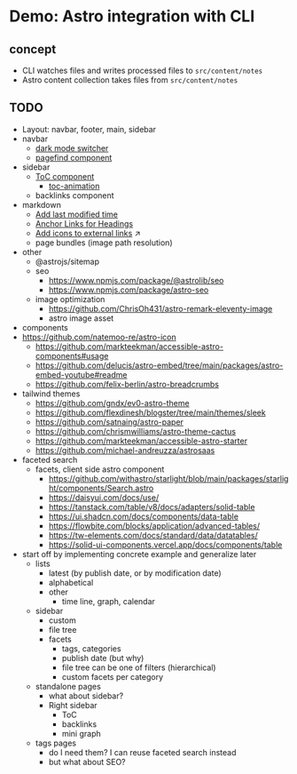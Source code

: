 # Demo: Astro integration with CLI

## concept

- CLI watches files and writes processed files to `src/content/notes`
- Astro content collection takes files from `src/content/notes`

## TODO

- Layout: navbar, footer, main, sidebar
- navbar
  - [dark mode switcher](https://www.kevinzunigacuellar.com/blog/dark-mode-in-astro/)
  - [pagefind component](https://blog.otterlord.dev/posts/astro-search/)
- sidebar
  - [ToC component](https://kld.dev/building-table-of-contents/)
    - [toc-animation](https://kld.dev/toc-animation/)
  - backlinks component
- markdown
  - [Add last modified time](https://docs.astro.build/en/recipes/modified-time/)
  - [Anchor Links for Headings](https://github.com/withastro/starlight/discussions/1239)
  - [Add icons to external links](https://docs.astro.build/en/recipes/external-links/) ↗
  - page bundles (image path resolution)
- other
  - @astrojs/sitemap
  - seo
	- https://www.npmjs.com/package/@astrolib/seo
	- https://www.npmjs.com/package/astro-seo
  - image optimization
    - https://github.com/ChrisOh431/astro-remark-eleventy-image
    - astro image asset
- components
- https://github.com/natemoo-re/astro-icon
  - https://github.com/markteekman/accessible-astro-components#usage
  - https://github.com/delucis/astro-embed/tree/main/packages/astro-embed-youtube#readme
  - https://github.com/felix-berlin/astro-breadcrumbs
- tailwind themes
  - https://github.com/gndx/ev0-astro-theme
  - https://github.com/flexdinesh/blogster/tree/main/themes/sleek
  - https://github.com/satnaing/astro-paper
  - https://github.com/chrismwilliams/astro-theme-cactus
  - https://github.com/markteekman/accessible-astro-starter
  - https://github.com/michael-andreuzza/astrosaas
- faceted search
  - facets, client side astro component
    - https://github.com/withastro/starlight/blob/main/packages/starlight/components/Search.astro
    - https://daisyui.com/docs/use/
    - https://tanstack.com/table/v8/docs/adapters/solid-table
    - https://ui.shadcn.com/docs/components/data-table
    - https://flowbite.com/blocks/application/advanced-tables/
    - https://tw-elements.com/docs/standard/data/datatables/
    - https://solid-ui-components.vercel.app/docs/components/table
- start off by implementing concrete example and generalize later
  - lists
    - latest (by publish date, or by modification date)
    - alphabetical
    - other
      - time line, graph, calendar
  - sidebar
    - custom
    - file tree
    - facets
      - tags, categories
      - publish date (but why)
      - file tree can be one of filters (hierarchical)
      - custom facets per category
  - standalone pages
    - what about sidebar?
    - Right sidebar
      - ToC
      - backlinks
      - mini graph
  - tags pages
    - do I need them? I can reuse faceted search instead
    - but what about SEO?
